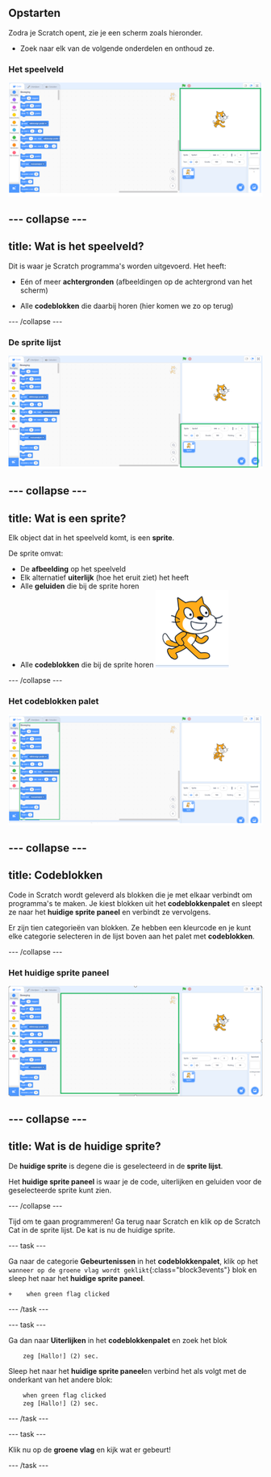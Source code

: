 ## Opstarten

Zodra je Scratch opent, zie je een scherm zoals hieronder.

+ Zoek naar elk van de volgende onderdelen en onthoud ze.

### Het speelveld

 ![Het Scratch venster met het speelveld](images/hlStage.png)

--- collapse ---
---
title: Wat is het speelveld?
---
Dit is waar je Scratch programma's worden uitgevoerd. Het heeft:

* Eén of meer **achtergronden** \(afbeeldingen op de achtergrond van het scherm\)

* Alle **codeblokken** die daarbij horen \(hier komen we zo op terug\)

--- /collapse ---

### De sprite lijst

 ![Het Scratch venster met de sprite lijst](images/hlSpriteList.png)

--- collapse ---
---
title: Wat is een sprite?
---

Elk object dat in het speelveld komt, is een **sprite**.

De sprite omvat:
* De **afbeelding** op het speelveld
* Elk alternatief **uiterlijk** \(hoe het eruit ziet\) het heeft
* Alle **geluiden** die bij de sprite horen
* Alle **codeblokken** die bij de sprite horen ![](images/setup2.png)

--- /collapse ---

### Het codeblokken palet

 ![Het Scratch venster met het blokken palet](images/hlBlocksPalette.png)

--- collapse ---
---
title: Codeblokken
---

Code in Scratch wordt geleverd als blokken die je met elkaar verbindt om programma's te maken. Je kiest blokken uit het **codeblokkenpalet** en sleept ze naar het **huidige sprite paneel** en verbindt ze vervolgens.

Er zijn tien categorieën van blokken. Ze hebben een kleurcode en je kunt elke categorie selecteren in de lijst boven aan het palet met **codeblokken**.

--- /collapse ---

### Het huidige sprite paneel

 ![Scratch scherm met het huidige sprite paneel](images/hlCurrentSpritePanel.png)

--- collapse ---
---
title: Wat is de huidige sprite?
---

De **huidige sprite** is degene die is geselecteerd in de **sprite lijst**.

Het **huidige sprite paneel** is waar je de code, uiterlijken en geluiden voor de geselecteerde sprite kunt zien.

--- /collapse ---

Tijd om te gaan programmeren! Ga terug naar Scratch en klik op de Scratch Cat in de sprite lijst. De kat is nu de huidige sprite.

--- task ---

Ga naar de categorie **Gebeurtenissen** in het **codeblokkenpalet**, klik op het `wanneer op de groene vlag wordt geklikt`{:class="block3events"} blok en sleep het naar het **huidige sprite paneel**.

```blocks3
+    when green flag clicked
```

--- /task ---

--- task ---

Ga dan naar **Uiterlijken** in het **codeblokkenpalet** en zoek het blok

```blocks3
    zeg [Hallo!] (2) sec.
```

Sleep het naar het **huidige sprite paneel**en verbind het als volgt met de onderkant van het andere blok:

```blocks3
    when green flag clicked
    zeg [Hallo!] (2) sec.
```

--- /task ---

--- task ---

Klik nu op de **groene vlag** en kijk wat er gebeurt!

--- /task ---

